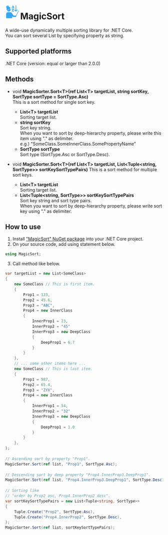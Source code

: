 # <img src="MagicSort.png" width="48" height="48"/>MagicSort
A wide-use dynamically multiple sorting library for .NET Core.<br>
You can sort several List by specifying property as string.

## Supported platforms
.NET Core (version: equal or larger than 2.0.0)

## Methods

* void **MagicSorter.Sort\<T\>(ref List\<T\> targetList, string sortKey, SortType sortType = SortType.Asc)**<br>
    This is a sort method for single sort key.<br>
  * **List\<T\> targetList**<br>
    Sorting target list.
  * **string sortKey**<br>
    Sort key string.<br>
    When you want to sort by deep-hierarchy property, please write this item using "." as delimiter.<br>
    e.g.) "SomeClass.SomeInnerClass.SomePropertyName"
  * **SortType sortType**<br>
    Sort type (SortType.Asc or SortType.Desc).

* void **MagicSorter.Sort\<T\>(ref List\<T\> targetList, List<Tuple<string, SortType>> sortKeySortTypePairs)**
    This is a sort method for multiple sort keys.<br>
  * **List\<T\> targetList**<br>
    Sorting target list.
  * **List<Tuple<string, SortType>> sortKeySortTypePairs**<br>
    Sort key string and sort type pairs.<br>
    When you want to sort by deep-hierarchy property, please write sort key using "." as delimiter.<br>

## How to use

1. Install ["MagicSort" NuGet package](https://www.nuget.org/packages/MagicSort) into your .NET Core project.
2. On your source code, add using statement below.
```csharp
using MagicSort;
```
3. Call method like below.
```csharp
var targetList = new List<SomeClass>
{
    new SomeClass // This is first item.
    {
        Prop1 = 123,
        Prop2 = 45.6,
        Prop3 = "ABC",
        Prop4 = new InnerClass
        {
            InnerProp1 = 23,
            InnerProp2 = "45"
            InnerProp3 = new DeepClass
            {
                DeepProp1 = 6.7
            }
        }
    },
    // ... some other items here ...
    new SomeClass // This is last item.
    {
        Prop1 = 987,
        Prop2 = 65.4,
        Prop3 = "ZYX",
        Prop4 = new InnerClass
        {
            InnerProp1 = 54,
            InnerProp2 = "32"
            InnerProp3 = new DeepClass
            {
                DeepProp1 = 1.0
            }
        }
    },
};

// Ascending sort by property "Prop1".
MagicSorter.Sort(ref list, "Prop1", SortType.Asc);

// Descending sort by deep property "Prop4.InnerProp3.DeepProp1".
MagicSorter.Sort(ref list, "Prop4.InnerProp3.DeepProp1", SortType.Desc);

// Sorting like
// "order by Prop2 asc, Prop4.InnerProp2 desc".
var sortKeySortTypePairs = new List<Tuple<string, SortType>>
{
    Tuple.Create("Prop2", SortType.Asc),
    Tuple.Create("Prop4.InnerProp2", SortType.Desc),
};
MagicSorter.Sort(ref list, sortKeySortTypePairs);
```
